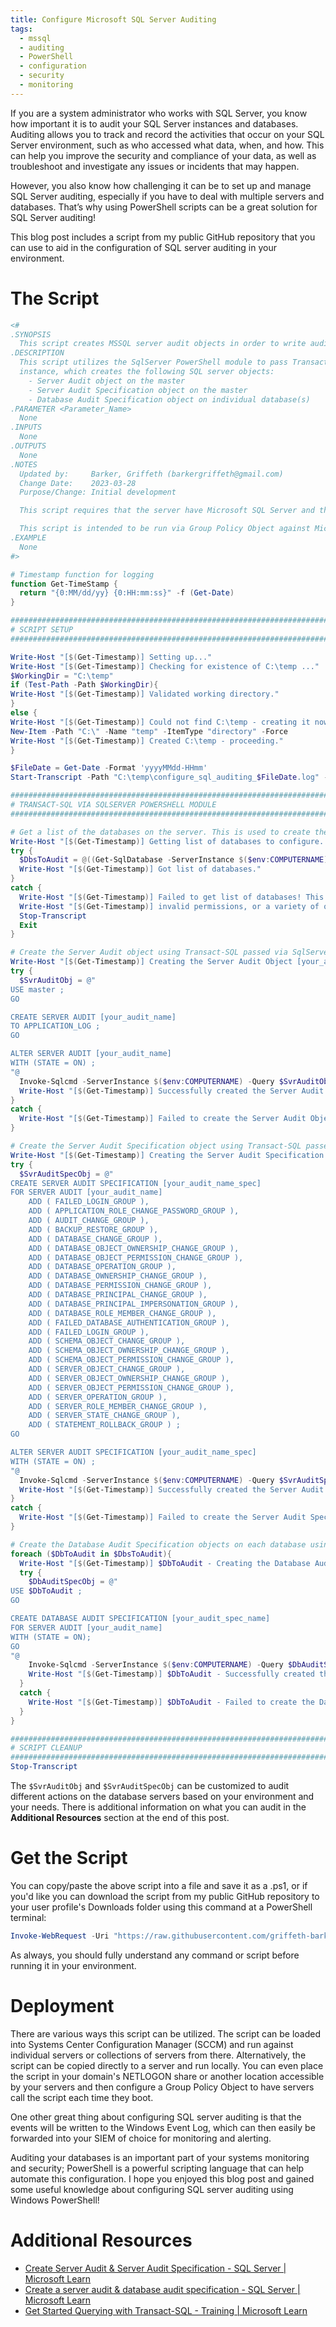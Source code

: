 ```yaml
---
title: Configure Microsoft SQL Server Auditing
tags:
  - mssql
  - auditing
  - PowerShell
  - configuration
  - security
  - monitoring
---
```

If you are a system administrator who works with SQL Server, you know how important it is to audit your SQL Server instances and databases. Auditing allows you to track and record the activities that occur on your SQL Server environment, such as who accessed what data, when, and how. This can help you improve the security and compliance of your data, as well as troubleshoot and investigate any issues or incidents that may happen. 

However, you also know how challenging it can be to set up and manage SQL Server auditing, especially if you have to deal with multiple servers and databases. That’s why using PowerShell scripts can be a great solution for SQL Server auditing!

This blog post includes a script from my public GitHub repository that you can use to aid in the configuration of SQL server auditing in your environment.

# The Script
```PowerShell
<#
.SYNOPSIS
  This script creates MSSQL server audit objects in order to write audit logs to the Windows Security Log.
.DESCRIPTION
  This script utilizes the SqlServer PowerShell module to pass Transact-SQL statements to the target SQL server 
  instance, which creates the following SQL server objects:
    - Server Audit object on the master
    - Server Audit Specification object on the master
    - Database Audit Specification object on individual database(s)
.PARAMETER <Parameter_Name>
  None
.INPUTS
  None
.OUTPUTS
  None
.NOTES
  Updated by:     Barker, Griffeth (barkergriffeth@gmail.com)
  Change Date:    2023-03-28
  Purpose/Change: Initial development

  This script requires that the server have Microsoft SQL Server and the SqlServer PowerShell module installed.

  This script is intended to be run via Group Policy Object against Microsoft SQL servers. 
.EXAMPLE
  None
#>

# Timestamp function for logging
function Get-TimeStamp {
  return "{0:MM/dd/yy} {0:HH:mm:ss}" -f (Get-Date)
}

###############################################################################################################################
# SCRIPT SETUP                                                                                                                #
###############################################################################################################################

Write-Host "[$(Get-Timestamp)] Setting up..." 
Write-Host "[$(Get-Timestamp)] Checking for existence of C:\temp ..."
$WorkingDir = "C:\temp"
if (Test-Path -Path $WorkingDir){
Write-Host "[$(Get-Timestamp)] Validated working directory." 
}
else {
Write-Host "[$(Get-Timestamp)] Could not find C:\temp - creating it now..." 
New-Item -Path "C:\" -Name "temp" -ItemType "directory" -Force
Write-Host "[$(Get-Timestamp)] Created C:\temp - proceeding." 
}

$FileDate = Get-Date -Format 'yyyyMMdd-HHmm'
Start-Transcript -Path "C:\temp\configure_sql_auditing_$FileDate.log" -Force

###############################################################################################################################
# TRANSACT-SQL VIA SQLSERVER POWERSHELL MODULE                                                                                #
###############################################################################################################################

# Get a list of the databases on the server. This is used to create the Database Audit Specification on each database.
Write-Host "[$(Get-Timestamp)] Getting list of databases to configure..."
try {
  $DbsToAudit = @((Get-SqlDatabase -ServerInstance $($env:COMPUTERNAME) -ErrorAction Stop | Where-Object {$_.Name -ne 'tempdb'}).Name)
  Write-Host "[$(Get-Timestamp)] Got list of databases." 
}
catch {
  Write-Host "[$(Get-Timestamp)] Failed to get list of databases! This could be due to the Powershell module not loading properly,"
  Write-Host "[$(Get-Timestamp)] invalid permissions, or a variety of other reasons. The script will now exit."
  Stop-Transcript
  Exit 
}

# Create the Server Audit object using Transact-SQL passed via SqlServer PowerShell Module
Write-Host "[$(Get-Timestamp)] Creating the Server Audit Object [your_audit_name]..." 
try {
  $SvrAuditObj = @"
USE master ;
GO

CREATE SERVER AUDIT [your_audit_name]
TO APPLICATION_LOG ;
GO

ALTER SERVER AUDIT [your_audit_name]
WITH (STATE = ON) ;
"@
  Invoke-Sqlcmd -ServerInstance $($env:COMPUTERNAME) -Query $SvrAuditObj
  Write-Host "[$(Get-Timestamp)] Successfully created the Server Audit Object [your_audit_name]." 
}
catch {
  Write-Host "[$(Get-Timestamp)] Failed to create the Server Audit Object [your_audit_name]!" 
}

# Create the Server Audit Specification object using Transact-SQL passed via SqlServer PowerShell Module
Write-Host "[$(Get-Timestamp)] Creating the Server Audit Specification Object [your_audit_name_spec]..." 
try {
  $SvrAuditSpecObj = @"
CREATE SERVER AUDIT SPECIFICATION [your_audit_name_spec]
FOR SERVER AUDIT [your_audit_name]
	ADD ( FAILED_LOGIN_GROUP ),
	ADD ( APPLICATION_ROLE_CHANGE_PASSWORD_GROUP ),
	ADD ( AUDIT_CHANGE_GROUP ),
	ADD ( BACKUP_RESTORE_GROUP ),
	ADD ( DATABASE_CHANGE_GROUP ),
	ADD ( DATABASE_OBJECT_OWNERSHIP_CHANGE_GROUP ),
	ADD ( DATABASE_OBJECT_PERMISSION_CHANGE_GROUP ),
	ADD ( DATABASE_OPERATION_GROUP ),
	ADD ( DATABASE_OWNERSHIP_CHANGE_GROUP ),
	ADD ( DATABASE_PERMISSION_CHANGE_GROUP ),
	ADD ( DATABASE_PRINCIPAL_CHANGE_GROUP ),
	ADD ( DATABASE_PRINCIPAL_IMPERSONATION_GROUP ),
	ADD ( DATABASE_ROLE_MEMBER_CHANGE_GROUP ),
	ADD ( FAILED_DATABASE_AUTHENTICATION_GROUP ),
	ADD ( FAILED_LOGIN_GROUP ),
	ADD ( SCHEMA_OBJECT_CHANGE_GROUP ),
	ADD ( SCHEMA_OBJECT_OWNERSHIP_CHANGE_GROUP ),
	ADD ( SCHEMA_OBJECT_PERMISSION_CHANGE_GROUP ),
	ADD ( SERVER_OBJECT_CHANGE_GROUP ),
	ADD ( SERVER_OBJECT_OWNERSHIP_CHANGE_GROUP ),
	ADD ( SERVER_OBJECT_PERMISSION_CHANGE_GROUP ),
	ADD ( SERVER_OPERATION_GROUP ),
	ADD ( SERVER_ROLE_MEMBER_CHANGE_GROUP ),
	ADD ( SERVER_STATE_CHANGE_GROUP ),
	ADD ( STATEMENT_ROLLBACK_GROUP ) ;
GO

ALTER SERVER AUDIT SPECIFICATION [your_audit_name_spec]
WITH (STATE = ON) ;
"@
  Invoke-Sqlcmd -ServerInstance $($env:COMPUTERNAME) -Query $SvrAuditSpecObj -ErrorAction Stop
  Write-Host "[$(Get-Timestamp)] Successfully created the Server Audit Specification Object [your_audit_name_spec]."
}
catch {
  Write-Host "[$(Get-Timestamp)] Failed to create the Server Audit Specification Object [your_audit_name_spec]!"
}

# Create the Database Audit Specification objects on each database using Transact-SQL passed via SqlServer PowerShell Module
foreach ($DbToAudit in $DbsToAudit){
  Write-Host "[$(Get-Timestamp)] $DbToAudit - Creating the Database Audit Specification Object [your_audit_spec_name]..."
  try {
    $DbAuditSpecObj = @"
USE $DbToAudit ;
GO

CREATE DATABASE AUDIT SPECIFICATION [your_audit_spec_name]
FOR SERVER AUDIT [your_audit_name]
WITH (STATE = ON);
GO
"@
    Invoke-Sqlcmd -ServerInstance $($env:COMPUTERNAME) -Query $DbAuditSpecObj -ErrorAction Stop
    Write-Host "[$(Get-Timestamp)] $DbToAudit - Successfully created the Database Audit Specification Object [your_audit_spec_name]."
  }
  catch {
    Write-Host "[$(Get-Timestamp)] $DbToAudit - Failed to create the Database Audit Specification Object [your_audit_spec_name]!"
  }
}

###############################################################################################################################
# SCRIPT CLEANUP                                                                                                              #
###############################################################################################################################
Stop-Transcript
```

The `$SvrAuditObj` and `$SvrAuditSpecObj` can be customized to audit different actions on the database servers based on your environment and your needs. There is additional information on what you can audit in the **Additional Resources** section at the end of this post.
# Get the Script
You can copy/paste the above script into a file and save it as a .ps1, or if you'd like you can download the script from my public GitHub repository to your user profile's Downloads folder using this command at a PowerShell terminal:

```PowerShell
Invoke-WebRequest -Uri "https://raw.githubusercontent.com/griffeth-barker/public/main/configure_mssql_server_auditing.ps1" -OutFile "$($env:USERPROFILE)\Downloads\configure_mssql_server_auditing.ps1"
```

As always, you should fully understand any command or script before running it in your environment. 
# Deployment
There are various ways this script can be utilized. The script can be loaded into Systems Center Configuration Manager (SCCM) and run against individual servers or collections of servers from there. Alternatively, the script can be copied directly to a server and run locally. You can even place the script in your domain's NETLOGON share or another location accessible by your servers and then configure a Group Policy Object to have servers call the script each time they boot.

One other great thing about configuring SQL server auditing is that the events will be written to the Windows Event Log, which can then easily be forwarded into your SIEM of choice for monitoring and alerting.

Auditing your databases is an important part of your systems monitoring and security; PowerShell is a powerful scripting language that can help automate this configuration. I hope you enjoyed this blog post and gained some useful knowledge about configuring SQL server auditing using Windows PowerShell!

# Additional Resources
- [Create Server Audit & Server Audit Specification - SQL Server | Microsoft Learn](https://learn.microsoft.com/en-us/sql/relational-databases/security/auditing/create-a-server-audit-and-server-audit-specification?view=sql-server-ver16)
- [Create a server audit & database audit specification - SQL Server | Microsoft Learn](https://learn.microsoft.com/en-us/sql/relational-databases/security/auditing/create-a-server-audit-and-database-audit-specification?view=sql-server-ver16)
- [Get Started Querying with Transact-SQL - Training | Microsoft Learn](https://learn.microsoft.com/en-us/training/paths/get-started-querying-with-transact-sql/)